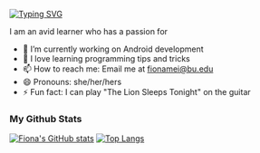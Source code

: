 
[![Typing SVG](https://readme-typing-svg.herokuapp.com/?lines=Hello,+my+name+is+Fiona!;Welcome+to+my+Github+:D&color=000000)](https://git.io/typing-svg)

I am an avid learner who has a passion for 
- 🌱 I’m currently working on Android development
- 🤔 I love learning programming tips and tricks
- 📫 How to reach me: Email me at <a href=mailto:fionamei@bu.edu target="blank">fionamei@bu.edu</a>
- 😄 Pronouns: she/her/hers
- ⚡ Fun fact: I can play "The Lion Sleeps Tonight" on the guitar 

### My Github Stats
[![Fiona's GitHub stats](https://github-readme-stats.vercel.app/api?username=fionamei)](https://github.com/anuraghazra/github-readme-stats)
[![Top Langs](https://github-readme-stats.vercel.app/api/top-langs/?username=fionamei&layout=compact)](https://github.com/anuraghazra/github-readme-stats)

  
 

<!--
**fionamei/fionamei** is a ✨ _special_ ✨ repository because its `README.md` (this file) appears on your GitHub profile.

Here are some ideas to get you started:

- 🔭 I’m currently working on ...
- 🌱 I’m currently learning ...
- 👯 I’m looking to collaborate on ...
- 🤔 I’m looking for help with ...
- 💬 Ask me about ...
- 📫 How to reach me: ...
- 😄 Pronouns: ...
- ⚡ Fun fact: ...
-->
